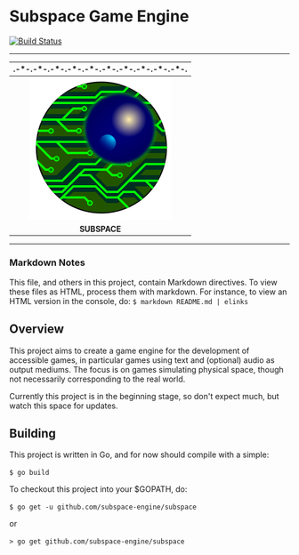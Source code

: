 

# Subspace Game Engine

[![Build Status](https://api.travis-ci.org/subspace-engine/subspace.svg?branch=master)](https://travis-ci.org/subspace-engine/subspace)  

---

| .-\*-.-\*-.-\*-.-\*-.-\*-.-\*-.-\*-.-\*-.-\*-.-\*-. | 
|:-------------:|
| ![Subspace Logo](/resources/subspace-circle.png "Subspace Logo") |
| **SUBSPACE** |

---

### Markdown Notes

This file, and others in this project, contain Markdown directives. To view these files as HTML, process them with markdown. For instance, to view an HTML version in the console, do: `$ markdown README.md | elinks`

## Overview

This project aims to create a game engine for the development of accessible games, in particular games using text and (optional) audio as output mediums. The focus is on games simulating physical space, though not necessarily corresponding to the real world.

Currently this project is in the beginning stage, so don't expect much, but watch this space for updates.

## Building

This project is written in Go, and for now should compile with a simple:

`$ go build`

To checkout this project into your $GOPATH, do:

`$ go get -u github.com/subspace-engine/subspace`

or

`> go get github.com/subspace-engine/subspace`

